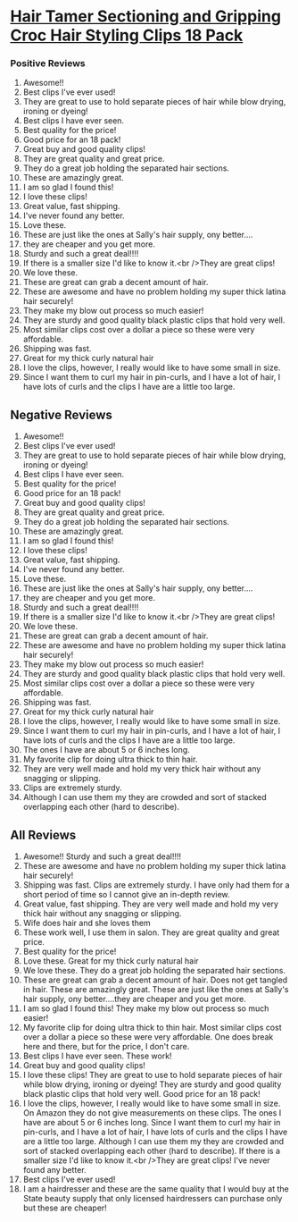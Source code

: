# [Hair Tamer Sectioning and Gripping Croc Hair Styling Clips 18 Pack](https://products.checkmycream.com/products/Hair-Tamer-Sectioning-and-Gripping-Croc-Hair-Styling-Clips-18-Pack.html)

### Positive Reviews

<ol>
      <li>Awesome!!</li>
      <li>Best clips I&#x27;ve ever used!</li>
      <li>They are great to use to hold separate pieces of hair while blow drying, ironing or dyeing!</li>
      <li>Best clips I have ever seen.  </li>
      <li>Best quality for the price!</li>
      <li>Good price for an 18 pack!</li>
      <li>Great buy and good quality clips!</li>
      <li>They are great quality and great price.</li>
      <li>They do a great job holding the separated hair sections.</li>
      <li>These are amazingly great.  </li>
      <li>I am so glad I found this!</li>
      <li>I love these clips!</li>
      <li>Great value, fast shipping.</li>
      <li>I&#x27;ve never found any better.</li>
      <li>Love these.</li>
      <li>These are just like the ones at Sally&#x27;s hair supply, ony better....</li>
      <li>they are cheaper and you get more.</li>
      <li>Sturdy and such a great deal!!!!</li>
      <li>If there is a smaller size I&#x27;d like to know it.&lt;br /&gt;They are great clips!  </li>
      <li>We love these.</li>
      <li>These are great can grab a decent amount of hair.  </li>
      <li>These are awesome and have no problem holding my super thick latina hair securely!</li>
      <li>They make my blow out process so much easier!</li>
      <li>They are sturdy and good quality black plastic clips that hold very well.</li>
      <li>Most similar clips cost over a dollar a piece so these were very affordable.</li>
      <li>Shipping was fast.</li>
      <li>Great for my thick curly natural hair</li>
      <li>I love the clips, however, I really would like to have some small in size.  </li>
      <li>Since I want them to curl my hair in pin-curls, and I have a lot of hair, I have lots of curls and the clips I have are a little too large.</li>
</ol>


<h2>Negative Reviews</h2>
<ol>
<li> Awesome!!</li>
<li> Best clips I&#x27;ve ever used!</li>
<li> They are great to use to hold separate pieces of hair while blow drying, ironing or dyeing!</li>
<li> Best clips I have ever seen.  </li>
<li> Best quality for the price!</li>
<li> Good price for an 18 pack!</li>
<li> Great buy and good quality clips!</li>
<li> They are great quality and great price.</li>
<li> They do a great job holding the separated hair sections.</li>
<li> These are amazingly great.  </li>
<li> I am so glad I found this!</li>
<li> I love these clips!</li>
<li> Great value, fast shipping.</li>
<li> I&#x27;ve never found any better.</li>
<li> Love these.</li>
<li> These are just like the ones at Sally&#x27;s hair supply, ony better....</li>
<li> they are cheaper and you get more.</li>
<li> Sturdy and such a great deal!!!!</li>
<li> If there is a smaller size I&#x27;d like to know it.&lt;br /&gt;They are great clips!  </li>
<li> We love these.</li>
<li> These are great can grab a decent amount of hair.  </li>
<li> These are awesome and have no problem holding my super thick latina hair securely!</li>
<li> They make my blow out process so much easier!</li>
<li> They are sturdy and good quality black plastic clips that hold very well.</li>
<li> Most similar clips cost over a dollar a piece so these were very affordable.</li>
<li> Shipping was fast.</li>
<li> Great for my thick curly natural hair</li>
<li> I love the clips, however, I really would like to have some small in size.  </li>
<li> Since I want them to curl my hair in pin-curls, and I have a lot of hair, I have lots of curls and the clips I have are a little too large.</li>
<li> The ones I have are about 5 or 6 inches long.  </li>
<li> My favorite clip for doing ultra thick to thin hair.</li>
<li> They are very well made and hold my very thick hair without any snagging or slipping.</li>
<li> Clips are extremely sturdy.</li>
<li> Although I can use them my they are crowded and sort of stacked overlapping each other (hard to describe).  </li>
</ol>

<h2>All Reviews</h2>

<ol>
    <li> Awesome!! Sturdy and such a great deal!!!!</li>
    <li> These are awesome and have no problem holding my super thick latina hair securely!</li>
    <li> Shipping was fast. Clips are extremely sturdy. I have only had them for a short period of time so I cannot give an in-depth review.</li>
    <li> Great value, fast shipping. They are very well made and hold my very thick hair without any snagging or slipping.</li>
    <li> Wife does hair and she loves them</li>
    <li> These work well, I use them in salon. They are great quality and great price.</li>
    <li> Best quality for the price!</li>
    <li> Love these. Great for my thick curly natural hair</li>
    <li> We love these. They do a great job holding the separated hair sections.</li>
    <li> These are great can grab a decent amount of hair.  Does not get tangled in hair.  These are amazingly great.  These are just like the ones at Sally&#x27;s hair supply, ony better....they are cheaper and you get more.</li>
    <li> I am so glad I found this! They make my blow out process so much easier!</li>
    <li> My favorite clip for doing ultra thick to thin hair. Most similar clips cost over a dollar a piece so these were very affordable. One does break here and there, but for the price, I don&#x27;t care.</li>
    <li> Best clips I have ever seen.  These work!</li>
    <li> Great buy and good quality clips!</li>
    <li> I love these clips! They are great to use to hold separate pieces of hair while blow drying, ironing or dyeing! They are sturdy and good quality black plastic clips that hold very well. Good price for an 18 pack!</li>
    <li> I love the clips, however, I really would like to have some small in size.  On Amazon they do not give measurements on these clips.  The ones I have are about 5 or 6 inches long.  Since I want them to curl my hair in pin-curls, and I have a lot of hair, I have lots of curls and the clips I have are a little too large. Although I can use them my they are crowded and sort of stacked overlapping each other (hard to describe).  If there is a smaller size I&#x27;d like to know it.&lt;br /&gt;They are great clips!  I&#x27;ve never found any better.</li>
    <li> Best clips I&#x27;ve ever used!</li>
    <li> I am a hairdresser and these are the same quality that I would buy at the State beauty supply that only licensed hairdressers can purchase only but these are cheaper!</li>
</ol>




